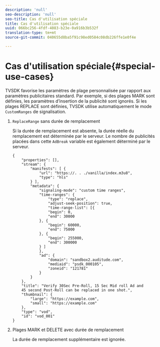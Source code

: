 ```yaml
---
description: 'null'
seo-description: 'null'
seo-title: Cas d'utilisation spéciale
title: Cas d'utilisation spéciale
uuid: 066bc256-4fdf-4083-b23e-0a916b3b532f
translation-type: tm+mt
source-git-commit: 040655d8ba5f91c98ed0584c08db226ffe1e0f4e

---
```



# Cas d&#39;utilisation spéciale{#special-use-cases}

TVSDK favorise les paramètres de plage personnalisée par rapport aux paramètres publicitaires standard. Par exemple, si des plages MARK sont définies, les paramètres d’insertion de la publicité sont ignorés. Si les plages REPLACE sont définies, TVSDK utilise automatiquement le mode `CustomRanges` de signalisation.

1. `ReplaceRange` sans durée de remplacement

   Si la durée de remplacement est absente, la durée réelle du remplacement est déterminée par le serveur. Le nombre de publicités placées dans cette `AdBreak` variable est également déterminé par le serveur.

   ```
   {
       "properties": [],
       "stream": {
           "manifests": [ {
               "url": "https://. . ./vanilla/index.m3u8",
               "type": "hls"
           } ],
           "metadata": {
               "signaling-mode": "custom time ranges",
               "time-ranges": {
                   "type": "replace",
                   "adjust-seek-position": true,
                   "time-range-list": [{
                   "begin": 0,
                   "end": 30000
               }, {
                   "begin": 60000,
                   "end": 75000
               }, {
                   "begin": 255000,
                   "end": 300000
               } ]
               },
               "ad": {             
                   "domain": "sandbox2.auditude.com",
                   "mediaid": "psdk_000105",
                   "zoneid": "121781"
               }     
           }
       },
       "title": "Verify 30Sec Pre-Roll, 15 Sec Mid roll Ad and 
       45 second Post-Roll can be replaced in one shot.",
       "thumbnail": {
           "large": "https://example.com",
           "small": "https://example.com"
       },
       "type": "vod",
       "id": "vod_001"
   }
   ```

1. Plages MARK et DELETE avec durée de remplacement

   La durée de remplacement supplémentaire est ignorée.
